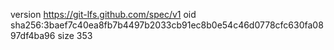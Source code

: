 version https://git-lfs.github.com/spec/v1
oid sha256:3baef7c40ea8fb7b4497b2033cb91ec8b0e54c46d0778cfc630fa0897df4ba96
size 353
